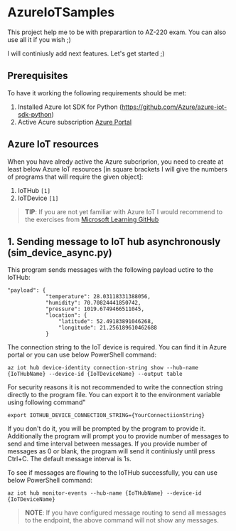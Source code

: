 # AzureIoTSamples
This project help me to be with preparartion to AZ-220 exam.
You can also use all it if you wish ;)

I will continiusly add next features. Let's get started ;)

## Prerequisites
To have it working the following requirements should be met:
1. Installed Azure Iot SDK for Python (https://github.com/Azure/azure-iot-sdk-python)
2. Active Acure subscription [Azure Portal](https://portal.azure.com)

## Azure IoT resources
When you have alredy active the Azure subcriprion, you need to create at least below Azure IoT resources [in square brackets I will give the numbers of programs that will require the given object]:

1. IoTHub ```[1]```
2. IoTDevice ```[1]```

> **TIP**: If you are not yet familiar with Azure IoT I would recommend to the exercises from [Microsoft Learning GitHub](https://github.com/MicrosoftLearning/AZ-220-Microsoft-Azure-IoT-Developer)

## 1. Sending message to IoT hub asynchronously (sim_device_async.py)
This program sends messages with the following payload uctire to the IoTHub:
```cmd/sh
"payload": {
            "temperature": 28.03118331388056,
            "humidity": 70.70824441850742,
            "pressure": 1019.6749466511045,
            "location": {
                "latitude": 52.49183891046268,
                "longitude": 21.256189610462688
            }
```

The connection string to the IoT device is required. You can find it in Azure portal or you can use below PowerShell command:

```cmd/sh
az iot hub device-identity connection-string show --hub-name {IoTHubName} --device-id {IoTDeviceName} --output table
```

For security reasons it is not recommended to write the connection string directly to the program file. You can export it to the environment variable using following command"
```cmd/sh
export IOTHUB_DEVICE_CONNECTION_STRING={YourConnectiionString}
```

If you don't do it, you will be prompted by the program to provide it.
Additionally the program will prompt you to provide number of messages to send and time interval between messages. If you provide number of messages as 0 or blank, the program will send it continiusly until press Ctrl+C. The default message interval is 1s.

To see if messages are flowing to the IoTHub successfully, you can use below PowerShell command:
```cmd/sh
az iot hub monitor-events --hub-name {IoTHubName} --device-id {IoTDeviceName}
```
> **NOTE**: If you have configured message routing to send all messages to the endpoint, the above command will not show any messages. 